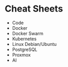 # Cheat Sheets

- Code
- Docker
- Docker Swarm
- Kubernetes
- Linux Debian/Ubuntu
- PostgreSQL
- Proxmox
- AI
